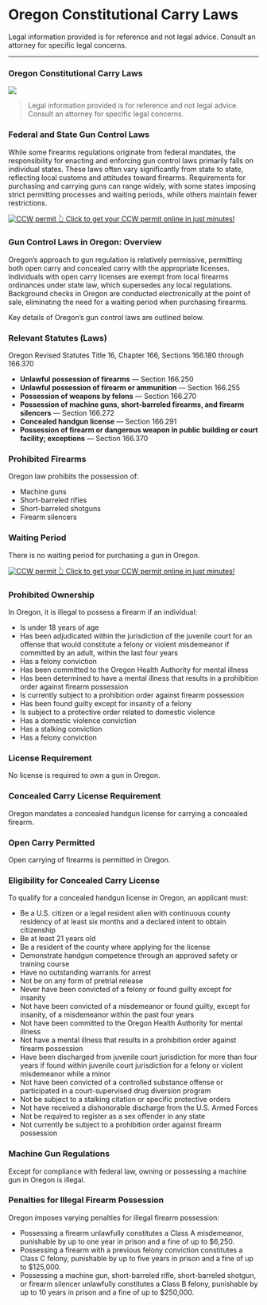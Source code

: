 # Oregon Constitutional Carry Laws

Legal information provided is for reference and not legal advice. Consult an attorney for specific legal concerns. 

* * *

### Oregon Constitutional Carry Laws

![](https://cdn-images-1.medium.com/max/1200/1*3MvrcUVFI0QIlc7r_ThyQg.png)

> Legal information provided is for reference and not legal advice. Consult an attorney for specific legal concerns.

### Federal and State Gun Control Laws

While some firearms regulations originate from federal mandates, the responsibility for enacting and enforcing gun control laws primarily falls on individual states. These laws often vary significantly from state to state, reflecting local customs and attitudes toward firearms. Requirements for purchasing and carrying guns can range widely, with some states imposing strict permitting processes and waiting periods, while others maintain fewer restrictions.

<a href="https://serp.ly/ccw">
<div>
    <img src="https://cdn-images-1.medium.com/max/1200/1*aCmvRhaa5Xjz4zDZxHzAjg.png" alt="CCW permit">
    👆 Click to get your CCW permit online in just minutes!
</div>
</a>

### Gun Control Laws in Oregon: Overview

Oregon’s approach to gun regulation is relatively permissive, permitting both open carry and concealed carry with the appropriate licenses. Individuals with open carry licenses are exempt from local firearms ordinances under state law, which supersedes any local regulations. Background checks in Oregon are conducted electronically at the point of sale, eliminating the need for a waiting period when purchasing firearms.

Key details of Oregon’s gun control laws are outlined below.

### Relevant Statutes (Laws)

Oregon Revised Statutes Title 16, Chapter 166, Sections 166.180 through 166.370

  * **Unlawful possession of firearms** — Section 166.250
  * **Unlawful possession of firearm or ammunition** — Section 166.255
  * **Possession of weapons by felons** — Section 166.270
  * **Possession of machine guns, short-barreled firearms, and firearm silencers** — Section 166.272
  * **Concealed handgun license** — Section 166.291
  * **Possession of firearm or dangerous weapon in public building or court facility; exceptions** — Section 166.370



### Prohibited Firearms

Oregon law prohibits the possession of:

  * Machine guns
  * Short-barreled rifles
  * Short-barreled shotguns
  * Firearm silencers



### Waiting Period

There is no waiting period for purchasing a gun in Oregon.


<a href="https://serp.ly/ccw">
<div>
    <img src="https://cdn-images-1.medium.com/max/1200/1*TMCVgNoKp2NAtvLSAMkaJg.png" alt="CCW permit">
    👆 Click to get your CCW permit online in just minutes!
</div>
</a>


### Prohibited Ownership

In Oregon, it is illegal to possess a firearm if an individual:

  * Is under 18 years of age
  * Has been adjudicated within the jurisdiction of the juvenile court for an offense that would constitute a felony or violent misdemeanor if committed by an adult, within the last four years
  * Has a felony conviction
  * Has been committed to the Oregon Health Authority for mental illness
  * Has been determined to have a mental illness that results in a prohibition order against firearm possession
  * Is currently subject to a prohibition order against firearm possession
  * Has been found guilty except for insanity of a felony
  * Is subject to a protective order related to domestic violence
  * Has a domestic violence conviction
  * Has a stalking conviction
  * Has a felony conviction



### License Requirement

No license is required to own a gun in Oregon.

### Concealed Carry License Requirement

Oregon mandates a concealed handgun license for carrying a concealed firearm.

### Open Carry Permitted

Open carrying of firearms is permitted in Oregon.

### Eligibility for Concealed Carry License

To qualify for a concealed handgun license in Oregon, an applicant must:

  * Be a U.S. citizen or a legal resident alien with continuous county residency of at least six months and a declared intent to obtain citizenship
  * Be at least 21 years old
  * Be a resident of the county where applying for the license
  * Demonstrate handgun competence through an approved safety or training course
  * Have no outstanding warrants for arrest
  * Not be on any form of pretrial release
  * Never have been convicted of a felony or found guilty except for insanity
  * Not have been convicted of a misdemeanor or found guilty, except for insanity, of a misdemeanor within the past four years
  * Not have been committed to the Oregon Health Authority for mental illness
  * Not have a mental illness that results in a prohibition order against firearm possession
  * Have been discharged from juvenile court jurisdiction for more than four years if found within juvenile court jurisdiction for a felony or violent misdemeanor while a minor
  * Not have been convicted of a controlled substance offense or participated in a court-supervised drug diversion program
  * Not be subject to a stalking citation or specific protective orders
  * Not have received a dishonorable discharge from the U.S. Armed Forces
  * Not be required to register as a sex offender in any state
  * Not currently be subject to a prohibition order against firearm possession



### Machine Gun Regulations

Except for compliance with federal law, owning or possessing a machine gun in Oregon is illegal.

### Penalties for Illegal Firearm Possession

Oregon imposes varying penalties for illegal firearm possession:

  * Possessing a firearm unlawfully constitutes a Class A misdemeanor, punishable by up to one year in prison and a fine of up to $6,250.
  * Possessing a firearm with a previous felony conviction constitutes a Class C felony, punishable by up to five years in prison and a fine of up to $125,000.
  * Possessing a machine gun, short-barreled rifle, short-barreled shotgun, or firearm silencer unlawfully constitutes a Class B felony, punishable by up to 10 years in prison and a fine of up to $250,000.



